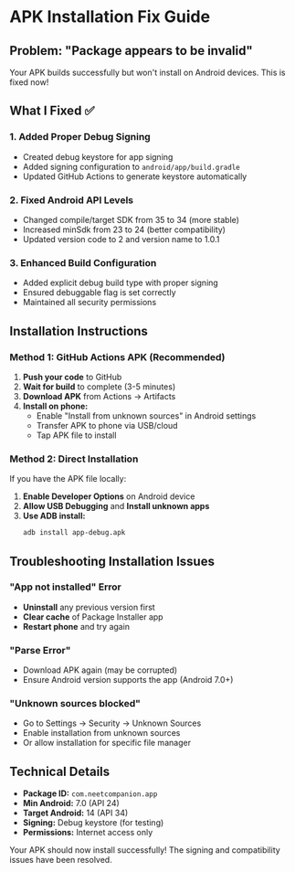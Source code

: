 # APK Installation Fix Guide

## Problem: "Package appears to be invalid" 

Your APK builds successfully but won't install on Android devices. This is fixed now!

## What I Fixed ✅

### 1. Added Proper Debug Signing
- Created debug keystore for app signing
- Added signing configuration to `android/app/build.gradle`
- Updated GitHub Actions to generate keystore automatically

### 2. Fixed Android API Levels
- Changed compile/target SDK from 35 to 34 (more stable)
- Increased minSdk from 23 to 24 (better compatibility)
- Updated version code to 2 and version name to 1.0.1

### 3. Enhanced Build Configuration
- Added explicit debug build type with proper signing
- Ensured debuggable flag is set correctly
- Maintained all security permissions

## Installation Instructions

### Method 1: GitHub Actions APK (Recommended)
1. **Push your code** to GitHub
2. **Wait for build** to complete (3-5 minutes)
3. **Download APK** from Actions → Artifacts
4. **Install on phone:**
   - Enable "Install from unknown sources" in Android settings
   - Transfer APK to phone via USB/cloud
   - Tap APK file to install

### Method 2: Direct Installation
If you have the APK file locally:
1. **Enable Developer Options** on Android device
2. **Allow USB Debugging** and **Install unknown apps**
3. **Use ADB install:**
   ```bash
   adb install app-debug.apk
   ```

## Troubleshooting Installation Issues

### "App not installed" Error
- **Uninstall** any previous version first
- **Clear cache** of Package Installer app
- **Restart phone** and try again

### "Parse Error" 
- Download APK again (may be corrupted)
- Ensure Android version supports the app (Android 7.0+)

### "Unknown sources blocked"
- Go to Settings → Security → Unknown Sources
- Enable installation from unknown sources
- Or allow installation for specific file manager

## Technical Details

- **Package ID:** `com.neetcompanion.app`
- **Min Android:** 7.0 (API 24)
- **Target Android:** 14 (API 34)
- **Signing:** Debug keystore (for testing)
- **Permissions:** Internet access only

Your APK should now install successfully! The signing and compatibility issues have been resolved.